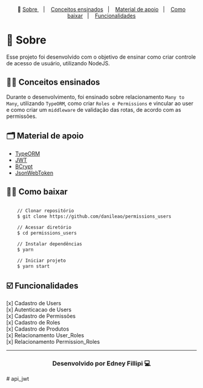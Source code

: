 <p align="center">🎉
  <a href="#-sobre"> Sobre </a>&nbsp;&nbsp;&nbsp;|&nbsp;&nbsp;&nbsp;
  <a href="#-conceitos-ensinados">Conceitos ensinados</a>&nbsp;&nbsp;&nbsp;|&nbsp;&nbsp;&nbsp;
  <a href="#-material-de-apoio">Material de apoio</a>&nbsp;&nbsp;&nbsp;|&nbsp;&nbsp;&nbsp;
    <a href="#-como-baixar">Como baixar</a>&nbsp;&nbsp;&nbsp;|&nbsp;&nbsp;&nbsp;
    <a href="#️-funcionalidades">Funcionalidades</a>
</p>

# 🔖 Sobre

Esse projeto foi desenvolvido com o objetivo de ensinar como criar controle de acesso de usuário, utilizando NodeJS.

## ✍🏻 Conceitos ensinados

Durante o desenvolvimento, foi ensinado sobre relacionamento `Many to Many`, utilizando `TypeORM`, como criar `Roles e Permissions` e vincular ao user e como criar um `middleware` de validação das rotas, de acordo com as permissões.

## 🗂 Material de apoio

- [TypeORM](typeorm.io/)
- [JWT](https://jwt.io)
- [BCrypt](https://www.npmjs.com/package/bcrypt)
- [JsonWebToken](www.npmjs.com/package/jsonwebtoken)

## 👍🏻 Como baixar

```bash

    // Clonar repositório
    $ git clone https://github.com/danileao/permissions_users

    // Acessar diretório
    $ cd permissions_users

    // Instalar dependências
    $ yarn

    // Iniciar projeto
    $ yarn start
```

## ☑️ Funcionalidades

[x] Cadastro de Users <br/>
[x] Autenticacao de Users<br/>
[x] Cadastro de Permissões<br/>
[x] Cadastro de Roles<br/>
[x] Cadastro de Produtos<br/>
[x] Relacionamento User_Roles<br/>
[x] Relacionamento Permission_Roles<br/>

---

<h3 align="center">Desenvolvido por Edney Fillipi 💻 </h3>
# api_jwt
